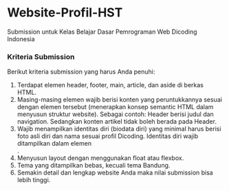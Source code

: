 # Website-Profil-HST
Submission untuk Kelas Belajar Dasar Pemrograman Web Dicoding Indonesia

### Kriteria Submission
Berikut kriteria submission yang harus Anda penuhi:

1. Terdapat elemen header, footer, main, article, dan aside di berkas HTML.
2. Masing-masing elemen wajib berisi konten yang peruntukkannya sesuai dengan elemen tersebut (menerapkan konsep semantic HTML dalam menyusun struktur website). Sebagai    contoh: Header berisi judul dan navigation. Sedangkan konten artikel tidak boleh berada pada Header.
3. Wajib menampilkan identitas diri (biodata diri) yang minimal harus berisi foto asli diri dan nama sesuai profil Dicoding. Identitas diri wajib ditampilkan dalam elemen <aside>.
4. Menyusun layout dengan menggunakan float atau flexbox.
5. Tema yang ditampilkan bebas, kecuali tema Bandung.
6. Semakin detail dan lengkap website Anda maka nilai submission bisa lebih tinggi.

